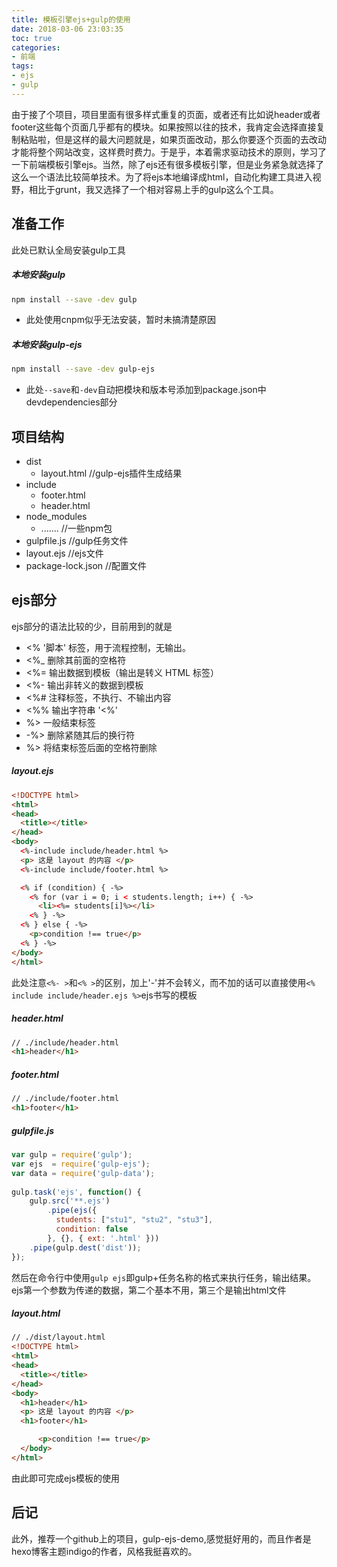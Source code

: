 ```yaml
---
title: 模板引擎ejs+gulp的使用
date: 2018-03-06 23:03:35
toc: true
categories:
- 前端
tags:
- ejs
- gulp
---
```


由于接了个项目，项目里面有很多样式重复的页面，或者还有比如说header或者footer这些每个页面几乎都有的模块。如果按照以往的技术，我肯定会选择直接复制粘贴啦，但是这样的最大问题就是，如果页面改动，那么你要逐个页面的去改动才能将整个网站改变，这样费时费力。于是乎，本着需求驱动技术的原则，学习了一下前端模板引擎ejs。当然，除了ejs还有很多模板引擎，但是业务紧急就选择了这么一个语法比较简单技术。为了将ejs本地编译成html，自动化构建工具进入视野，相比于grunt，我又选择了一个相对容易上手的gulp这么个工具。

<!--more-->

## 准备工作

此处已默认全局安装gulp工具

##### 本地安装gulp

```bash
npm install --save -dev gulp
```

* 此处使用cnpm似乎无法安装，暂时未搞清楚原因

##### 本地安装gulp-ejs
```bash
npm install --save -dev gulp-ejs
```

* 此处`--save`和`-dev`自动把模块和版本号添加到package.json中devdependencies部分

## 项目结构

+ dist
  + layout.html //gulp-ejs插件生成结果
+ include
  + footer.html 
  + header.html
+ node_modules
  + ....... //一些npm包
+ gulpfile.js //gulp任务文件
+ layout.ejs //ejs文件
+ package-lock.json //配置文件


## ejs部分

ejs部分的语法比较的少，目前用到的就是

* <% '脚本' 标签，用于流程控制，无输出。
* <%_ 删除其前面的空格符
* <%= 输出数据到模板（输出是转义 HTML 标签）
* <%- 输出非转义的数据到模板
* <%# 注释标签，不执行、不输出内容
* <%% 输出字符串 '<%'
* %> 一般结束标签
* -%> 删除紧随其后的换行符
* %> 将结束标签后面的空格符删除

##### layout.ejs
```html 
<!DOCTYPE html>
<html>
<head>
  <title></title>
</head>
<body>
  <%-include include/header.html %>   
  <p> 这是 layout 的内容 </p>   
  <%-include include/footer.html %>

  <% if (condition) { -%>
    <% for (var i = 0; i < students.length; i++) { -%>
      <li><%= students[i]%></li>
    <% } -%>
  <% } else { -%>
    <p>condition !== true</p>
  <% } -%>
</body>
</html>
```

此处注意`<%- >`和`<% >`的区别，加上'-'并不会转义，而不加的话可以直接使用`<% include include/header.ejs %>`ejs书写的模板

##### header.html 
```html
// ./include/header.html 
<h1>header</h1>
```

##### footer.html 
```html 
// ./include/footer.html
<h1>footer</h1>
```

##### gulpfile.js 
```js
var gulp = require('gulp');
var ejs  = require('gulp-ejs');
var data = require('gulp-data');
 
gulp.task('ejs', function() {
    gulp.src('**.ejs')
        .pipe(ejs({ 
          students: ["stu1", "stu2", "stu3"],
          condition: false
        }, {}, { ext: '.html' }))
    .pipe(gulp.dest('dist'));
});
```

然后在命令行中使用`gulp ejs`即gulp+任务名称的格式来执行任务，输出结果。ejs第一个参数为传递的数据，第二个基本不用，第三个是输出html文件

##### layout.html
```html 
// ./dist/layout.html
<!DOCTYPE html>
<html>
<head>
  <title></title>
</head>
<body>
  <h1>header</h1>   
  <p> 这是 layout 的内容 </p>   
  <h1>footer</h1>

      <p>condition !== true</p>
  </body>
</html>
```

由此即可完成ejs模板的使用

## 后记

此外，推荐一个github上的项目，gulp-ejs-demo,感觉挺好用的，而且作者是hexo博客主题indigo的作者，风格我挺喜欢的。
